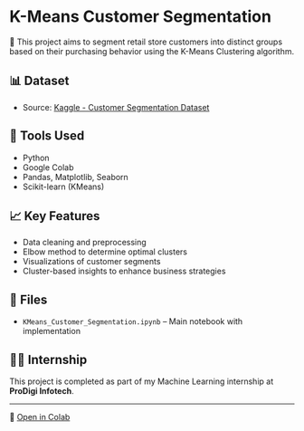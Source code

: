 # K-Means Customer Segmentation

🎯 This project aims to segment retail store customers into distinct groups based on their purchasing behavior using the K-Means Clustering algorithm.

## 📊 Dataset
- Source: [Kaggle - Customer Segmentation Dataset](https://www.kaggle.com/datasets/vjchoudhary7/customer-segmentation-tutorial-in-python)

## 🔧 Tools Used
- Python
- Google Colab
- Pandas, Matplotlib, Seaborn
- Scikit-learn (KMeans)

## 📈 Key Features
- Data cleaning and preprocessing
- Elbow method to determine optimal clusters
- Visualizations of customer segments
- Cluster-based insights to enhance business strategies

## 📁 Files
- `KMeans_Customer_Segmentation.ipynb` – Main notebook with implementation

## 👩‍💻 Internship
This project is completed as part of my Machine Learning internship at **ProDigi Infotech**.

---

🔗 [Open in Colab](https://colab.research.google.com/github/Mahatechie/KMeans-Customer-Segmentation/blob/main/KMeans_Customer_Segmentation.ipynb)
